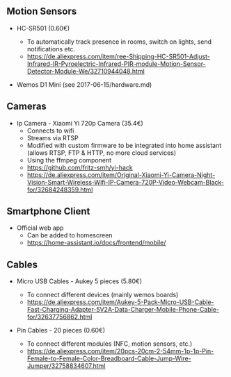 ## Motion Sensors 
- HC-SR501 (0.60€)
  * To automatically track presence in rooms, switch on lights, send notifications etc.
  * https://de.aliexpress.com/item/ree-Shipping-HC-SR501-Adjust-Infrared-IR-Pyroelectric-Infrared-PIR-module-Motion-Sensor-Detector-Module-We/32710944048.html

- Wemos D1 Mini (see 2017-06-15/hardware.md)

## Cameras
- Ip Camera - Xiaomi Yi 720p Camera (35.4€)
  * Connects to wifi
  * Streams via RTSP
  * Modified with custom firmware to be integrated into home assistant (allows RTSP, FTP & HTTP, no more cloud services)
  * Using the ffmpeg component
  * https://github.com/fritz-smh/yi-hack
  * https://de.aliexpress.com/item/Original-Xiaomi-Yi-Camera-Night-Vision-Smart-Wireless-Wifi-IP-Camera-720P-Video-Webcam-Black-for/32684248359.html

## Smartphone Client
- Official web app
  * Can be added to homescreen
  * https://home-assistant.io/docs/frontend/mobile/

## Cables
- Micro USB Cables - Aukey 5 pieces (5.80€)
  * To connect different devices (mainly wemos boards)
  * https://de.aliexpress.com/item/Aukey-5-Pack-Micro-USB-Cable-Fast-Charging-Adapter-5V2A-Data-Charger-Mobile-Phone-Cable-for/32637756862.html
  
- Pin Cables - 20 pieces (0.60€)
  * To connect different modules (NFC, motion sensors, etc.)
  * https://de.aliexpress.com/item/20pcs-20cm-2-54mm-1p-1p-Pin-Female-to-Female-Color-Breadboard-Cable-Jump-Wire-Jumper/32758834607.html
